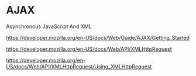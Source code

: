 # AJAX
Asynchronous JavaScript And XML

https://developer.mozilla.org/en-US/docs/Web/Guide/AJAX/Getting_Started

https://developer.mozilla.org/en-US/docs/Web/API/XMLHttpRequest

https://developer.mozilla.org/en-US/docs/Web/API/XMLHttpRequest/Using_XMLHttpRequest